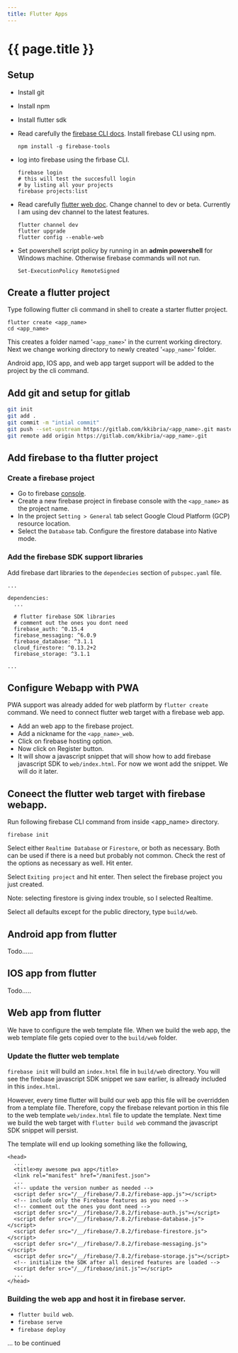 ```yaml
---
title: Flutter Apps
---
```


# {{ page.title }}

## Setup

* Install git
* Install npm
* Install flutter sdk
* Read carefully the [firebase CLI docs](https://firebase.google.com/docs/cli). Install firebase CLI using npm.

  ```text
  npm install -g firebase-tools
  ```

* log into firebase using the firbase CLI.

  ```text
  firebase login
  # this will test the succesfull login
  # by listing all your projects
  firebase projects:list
  ```

* Read carefully [flutter web doc](https://flutter.dev/docs/get-started/web). Change channel to dev or beta. Currently I am using dev channel to the latest features.

  ```text
  flutter channel dev
  flutter upgrade
  flutter config --enable-web
  ```

* Set powershell script policy by running in an **admin powershell** for Windows machine. Otherwise firebase commands will not run.

  ```
  Set-ExecutionPolicy RemoteSigned
  ```

## Create a flutter project

Type following flutter cli command in shell to create a starter flutter project.

```text
flutter create <app_name>
cd <app_name>
```
This creates a folder named '`<app_name>`' in the current working directory. Next we change working directory to newly created '`<app_name>`' folder.

Android app, IOS app, and web app target support will be added to the project by the cli command.

## Add git and setup for gitlab

```bash
git init
git add .
git commit -m "intial commit"
git push --set-upstream https://gitlab.com/kkibria/<app_name>.git master
git remote add origin https://gitlab.com/kkibria/<app_name>.git
```

## Add firebase to tha flutter project

### Create a firebase project
* Go to firebase [console](https://console.firebase.google.com).
* Create a new firebase project in firebase console with the `<app_name>` as the project name.
* In the project `Setting > General` tab select Google Cloud Platform \(GCP\) resource location.
* Select the `Database` tab. Configure the firestore database into Native mode.

### Add the firebase SDK support libraries

Add firebase dart libraries to the `dependecies` section of `pubspec.yaml` file.

```
...

dependencies:
  ...

  # flutter firebase SDK libraries
  # comment out the ones you dont need
  firebase_auth: ^0.15.4
  firebase_messaging: ^6.0.9
  firebase_database: ^3.1.1
  cloud_firestore: ^0.13.2+2
  firebase_storage: ^3.1.1

...
```

## Configure Webapp with PWA
PWA support was already added for web platform by `flutter create` command. We need to connect flutter web target with a firebase web app.
* Add an web app to the firebase project.
* Add a nickname for the `<app_name>_web`.
* Click on firebase hosting option.
* Now click on Register button.
* It will show a javascript snippet that will show how to add firebase javascript SDK to `web/index.html`. For now we wont add the snippet. We will do it later.

## Coneect the flutter web target with firebase webapp.

Run following firebase CLI command from inside <app_name> directory.

```text
firebase init
```

Select either `Realtime Database` or `Firestore`, or both as necessary. Both can be used if there is a need but probably not common. Check the rest of the options as necessary as well. Hit enter.

Select `Exiting project` and hit enter. Then select the firebase project you just created.

Note: selecting firestore is giving index trouble, so I selected Realtime.

Select all defaults except for the public directory, type `build/web`.

## Android app from flutter
Todo......

## IOS app from flutter
Todo.....

## Web app from flutter

We have to configure the web template file. When we build the web app, the web template file gets copied over to the `build/web` folder.

### Update the flutter web template
`firebase init` will build an `index.html` file in `build/web` directory. You will see the firebase javascript SDK snippet we saw earlier, is allready included in this `index.html`. 

However, every time flutter will build our web app this file will be overridden from a template file.
Therefore, copy the firebase relevant portion in this file to the web template `web/index.html` file to update the template. Next time we build the web target with `flutter build web` command the javascript SDK snippet will persist.

The template will end up looking something like the following,

```text
<head>
  ...
  <title>my awesome pwa app</title>
  <link rel="manifest" href="/manifest.json">
  ...
  <!-- update the version number as needed -->
  <script defer src="/__/firebase/7.8.2/firebase-app.js"></script>
  <!-- include only the Firebase features as you need -->
  <!-- comment out the ones you dont need -->
  <script defer src="/__/firebase/7.8.2/firebase-auth.js"></script>
  <script defer src="/__/firebase/7.8.2/firebase-database.js"></script>
  <script defer src="/__/firebase/7.8.2/firebase-firestore.js"></script>
  <script defer src="/__/firebase/7.8.2/firebase-messaging.js"></script>
  <script defer src="/__/firebase/7.8.2/firebase-storage.js"></script>
  <!-- initialize the SDK after all desired features are loaded -->
  <script defer src="/__/firebase/init.js"></script>
  ...
</head>
```

### Building the web app and host it in firebase server.
* `flutter build web`.
* `firebase serve`
* `firebase deploy`

... to be continued

